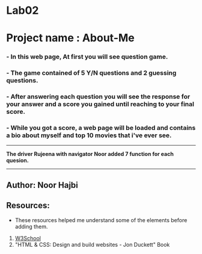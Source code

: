# Lab02
# Project name : About-Me

### - In this web page, At first you will see question game.
### - The game contained of 5 Y/N questions and 2 guessing questions.
### - After answering each question you will see the response for your answer and a score you gained until reaching to your final score.
### - While you got a score, a web page will be loaded and contains a bio about myself and top 10 movies that i've ever see.
---
**The driver Rujeena with navigator Noor added 7 function for each quesion.**

---
## Author: Noor Hajbi  
## Resources: 
- These resources helped me understand some of the elements before adding them.

1. [W3School](https://www.w3schools.com/)
2. "HTML & CSS: Design and build websites - Jon Duckett" Book
